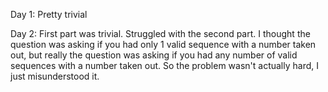 Day 1: Pretty trivial

Day 2: First part was trivial. Struggled with the second part. I thought
       the question was asking if you had only 1 valid sequence with a number
       taken out, but really the question was asking if you had any number
       of valid sequences with a number taken out. So the problem wasn't actually
       hard, I just misunderstood it.
